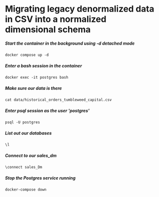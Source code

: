# Migrating legacy denormalized data in CSV into a normalized dimensional schema 


##### Start the container in the background using -d detached mode
```
docker compose up -d
```
##### Enter a bash session in the container
```
docker exec -it postgres bash
```
##### Make sure our data is there
```
cat data/historical_orders_tumbleweed_capital.csv
```

##### Enter psql session as the user 'postgres'
```
psql -U postgres
```
##### List out our databases
```
\l
```
##### Connect to our sales_dm
```
\connect sales_Dm
```

##### Stop the Postgres service running
```
docker-compose down
```
